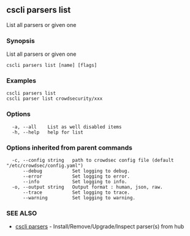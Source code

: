 ## cscli parsers list

List all parsers or given one

### Synopsis

List all parsers or given one

```
cscli parsers list [name] [flags]
```

### Examples

```
cscli parsers list
cscli parser list crowdsecurity/xxx
```

### Options

```
  -a, --all    List as well disabled items
  -h, --help   help for list
```

### Options inherited from parent commands

```
  -c, --config string   path to crowdsec config file (default "/etc/crowdsec/config.yaml")
      --debug           Set logging to debug.
      --error           Set logging to error.
      --info            Set logging to info.
  -o, --output string   Output format : human, json, raw.
      --trace           Set logging to trace.
      --warning         Set logging to warning.
```

### SEE ALSO

* [cscli parsers](cscli_parsers.md)	 - Install/Remove/Upgrade/Inspect parser(s) from hub


